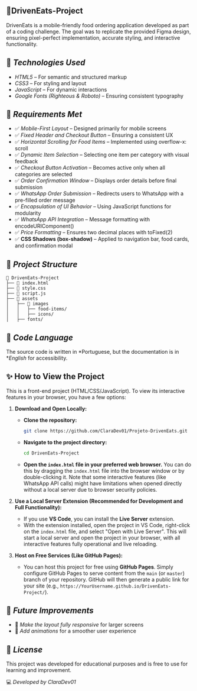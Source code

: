 ## 🍔DrivenEats-Project

DrivenEats is a mobile-friendly food ordering application developed as part of a coding challenge. The goal was to replicate the provided Figma design, ensuring pixel-perfect implementation, accurate styling, and interactive functionality.

## 🚀 *Technologies Used*

- *HTML5* – For semantic and structured markup  
- *CSS3* – For styling and layout  
- *JavaScript* – For dynamic interactions  
- *Google Fonts (Righteous & Roboto)* – Ensuring consistent typography 

## 🎯 *Requirements Met*

- ✅ *Mobile-First Layout* – Designed primarily for mobile screens
- ✅ *Fixed Header and Checkout Button* – Ensuring a consistent UX  
- ✅ *Horizontal Scrolling for Food Items* – Implemented using  overflow-x: scroll  
- ✅ *Dynamic Item Selection* – Selecting one item per category with visual feedback  
- ✅ *Checkout Button Activation* – Becomes active only when all categories are selected  
- ✅ *Order Confirmation Window* – Displays order details before final submission  
- ✅ *WhatsApp Order Submission* – Redirects users to WhatsApp with a pre-filled order message  
- ✅ *Encapsulation of UI Behavior* – Using JavaScript functions for modularity  
- ✅ *WhatsApp API Integration* – Message formatting with  encodeURIComponent()  
- ✅ *Price Formatting* – Ensures two decimal places with  toFixed(2)  
- ✅ **CSS Shadows (box-shadow)** – Applied to navigation bar, food cards, and confirmation modal  

## 📌 *Project Structure*

```
📂 DrivenEats-Project
├── 📄 index.html
├── 📄 style.css
├── 📄 script.js
├── 📂 assets
│   ├── 📂 images
│   │   ├── food-items/
│   │   ├── icons/
│   ├── fonts/
```

## 📝 *Code Language*

The source code is written in *Portuguese, but the documentation is in **English* for accessibility.

## ✨ How to View the Project

This is a front-end project (HTML/CSS/JavaScript). To view its interactive features in your browser, you have a few options:

1.  **Download and Open Locally:**
    * **Clone the repository:**
        ```bash
        git clone https://github.com/ClaraDev01/Projeto-DrivenEats.git
        ```
    * **Navigate to the project directory:**
        ```bash
        cd DrivenEats-Project
        ```
    * **Open the `index.html` file in your preferred web browser.** You can do this by dragging the `index.html` file into the browser window or by double-clicking it. Note that some interactive features (like WhatsApp API calls) might have limitations when opened directly without a local server due to browser security policies.

2.  **Use a Local Server Extension (Recommended for Development and Full Functionality):**
    * If you use **VS Code**, you can install the **Live Server** extension.
    * With the extension installed, open the project in VS Code, right-click on the `index.html` file, and select "Open with Live Server". This will start a local server and open the project in your browser, with all interactive features fully operational and live reloading.

3.  **Host on Free Services (Like GitHub Pages):**
    * You can host this project for free using **GitHub Pages**. Simply configure GitHub Pages to serve content from the `main` (or `master`) branch of your repository. GitHub will then generate a public link for your site (e.g., `https://YourUsername.github.io/DrivenEats-Project/`).

## 📌 *Future Improvements*

- 📱 *Make the layout fully responsive* for larger screens  
- 🎨 *Add animations* for a smoother user experience  

## 📜 *License*

This project was developed for educational purposes and is free to use for learning and improvement.

💻 *Developed by ClaraDev01*
